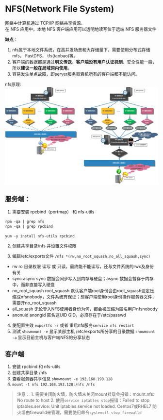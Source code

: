 # NFS(Network File System)

网络中计算机通过 TCP/IP 网络共享资源。<br>
在 NFS 应用中，本地 NFS 客户端应用可以透明地读写位于远端 NFS 服务器文件<br>

**缺点**：
1. nfs属于本地文件系统，在高并发场景和大存储量下，需要使用分布式存储mfs，  FastDFS， tfs(taobao)等。
2. 客户端的数据都是通过**明文传送**。**客户端没有用户认证机制**，安全性能一般，所以**建议一般在局域网内使用**。
3. 容易发生单点故障，即server服务器宕机所有的客户端都不能访问。


nfs原理:
![nfs原理](../../img/nfs.png)


服务端：
----------
1. 需要安装 rpcbind（portmap） 和 nfs-utils
 ```
 rpm -qa | grep nfs
 rpm -qa | grep rpcbind

 yum -y install nfs-utils rpcbind
 ```
2. 创建共享目录/nfs 并设置文件权限

3. 编辑/etc/exports文件
  `/nfs *(rw,no_root_squash,no_all_squash,sync)`

  * rw ro        目录权限 读写 或 只读，最终能不能读写，还与文件系统的rwx及身份有关
  * sync async   sync 数据会同步写入到内存与硬盘；async 数据会暂存于内存中，而非直接写入硬盘
  * no_root_squash root_squash 默认客户端root身份会由root_squash设定压缩成nfsnobody，文件系统有保证；想客户端使用root身份操作服务器文件，需要开no_root_squash
  * all_squash 无论登入NFS使用者身份为何，都会被压缩为匿名用户nfsnobody
  * anonuid anongid 匿名这UID GID，必须存在于/etc/passwd
4. 使配置生效
  `exportfs -r` 或者 重启nfs服务`service nfs restart`
5. 测试
  `showmount -e` 显示某部主机 /etc/exports所分享的目录数据
  `showmount -a` 显示目前主机与客户端NFS的分享状态

客户端
--------
1. 安装 rpcbind 和 nfs-utils
2. 创建共享目录 /nfs
3. 查看服务器共享信息 `showmount -e 192.168.193.128`
4. `mount -t nfs 192.168.193.128:/nfs /nfs`

> 注意： 1. 需要关闭防火墙，防火墙未关闭mount挂载会报错：mount.nfs: No route to host
>      2. 使用`service iptables stop`报错：Failed to stop iptables.service: Unit iptables.service not loaded.
>        Centos7或RHEL7 防火墙由firewalld来管理，需要使用命令`systemctl stop firewalld`
